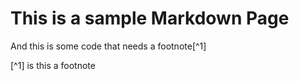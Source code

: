 # This is a sample Markdown Page 

And this is some code that needs a footnote[^1]

[^1] is this a footnote

